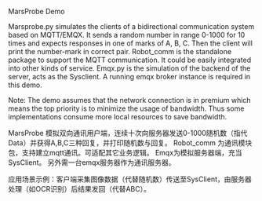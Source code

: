 MarsProbe Demo

Marsprobe.py simulates the clients of a bidirectional communication system based on MQTT/EMQX.  It sends a random number in range 0-1000 for 10 times and expects responses in one of marks of A, B, C.  Then the client will print the number-mark in correct pair.
Robot_comm is the standalone package to support the MQTT communication.  It could be easily integrated into other kinds of service.
Emqx.py is the simulation of the backend of the server, acts as the Sysclient.
A running emqx broker instance is required in this demo.

Note:
The demo assumes that the network connection is in premium which means the top priority is to minimize the usage of bandwidth.  Thus some implementations consume more local resources to save bandwidth.

MarsProbe 模拟双向通讯用户端，连续十次向服务器发送0-1000随机数（指代Data）并获得A,B,C三种回复，并打印随机数与回复。 
Robot_comm 为通讯模块包，支持建立mqtt通讯。可适配其它业务逻辑。
Emqx为模拟服务器端，充当SysClient。
另外需一台emqx服务器作为通讯服务器。

应用场景示例：客户端采集图像数据（代替随机数）传送至SysClient，由服务器处理（如OCR识别）后结果发回（代替ABC）。
